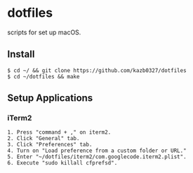 # dotfiles

scripts for set up macOS.

## Install
```
$ cd ~/ && git clone https://github.com/kazb0327/dotfiles
$ cd ~/dotfiles && make
```

## Setup Applications

### iTerm2
```
1. Press "command + ," on iterm2.
2. Click "General" tab.
3. Click "Preferences" tab.
4. Turn on "Load preference from a custom folder or URL."
5. Enter "~/dotfiles/iterm2/com.googlecode.iterm2.plist".
6. Execute "sudo killall cfprefsd".
```
